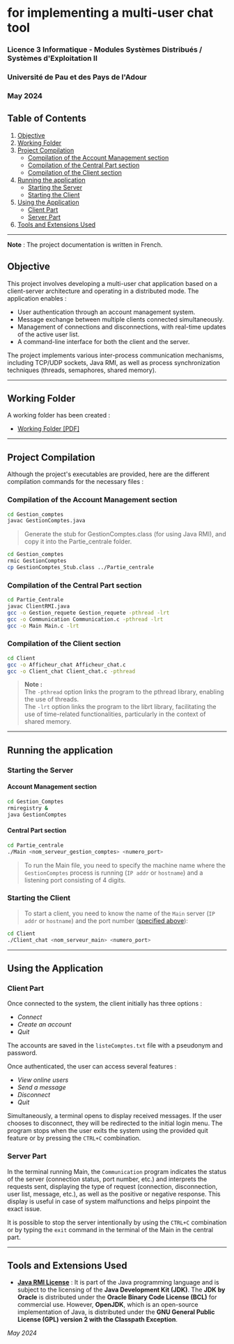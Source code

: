 # for implementing a multi-user chat tool

### Licence 3 Informatique - Modules Systèmes Distribués / Systèmes d'Exploitation II
### Université de Pau et des Pays de l'Adour  
### May 2024

## Table of Contents
1. [Objective](#objective)
2. [Working Folder](#working-folder)
3. [Project Compilation](#project-compilation)
   - [Compilation of the Account Management section](#compilation-of-the-account-management-section)
   - [Compilation of the Central Part section](#compilation-of-the-central-part-section)
   - [Compilation of the Client section](#compilation-of-the-client-section)
4. [Running the application](#running-the-application)
   - [Starting the Server](#starting-the-server)
   - [Starting the Client](#starting-the-client)
6. [Using the Application](#using-the-application)
   - [Client Part](#client-part)
   - [Server Part](#server-part)
8. [Tools and Extensions Used](#tools-and-extensions-used)

---

**Note** : The project documentation is written in French.

## Objective

This project involves developing a multi-user chat application based on a client-server architecture and operating in a distributed mode. The application enables :

- User authentication through an account management system.
- Message exchange between multiple clients connected simultaneously.
- Management of connections and disconnections, with real-time updates of the active user list.
- A command-line interface for both the client and the server.
  
The project implements various inter-process communication mechanisms, including TCP/UDP sockets, Java RMI, as well as process synchronization techniques (threads, semaphores, shared memory).

---

## Working Folder

A working folder has been created :
- [Working Folder [PDF]](./Rapport_projet.pdf)

---

## Project Compilation
Although the project's executables are provided, here are the different compilation commands for the necessary files :

### Compilation of the Account Management section
```bash
cd Gestion_comptes
javac GestionComptes.java
```

> Generate the stub for GestionComptes.class (for using Java RMI), and copy it into the Partie_centrale folder.

```bash
cd Gestion_comptes
rmic GestionComptes
cp GestionComptes_Stub.class ../Partie_centrale
```

### Compilation of the Central Part section
```bash
cd Partie_Centrale
javac ClientRMI.java
gcc -o Gestion_requete Gestion_requete -pthread -lrt
gcc -o Communication Communication.c -pthread -lrt
gcc -o Main Main.c -lrt
```

### Compilation of the Client section
```bash
cd Client
gcc -o Afficheur_chat Afficheur_chat.c
gcc -o Client_chat Client_chat.c -pthread
```

> **Note :**  
> The `-pthread` option links the program to the pthread library, enabling the use of threads.  
> The `-lrt` option links the program to the librt library, facilitating the use of time-related functionalities, particularly in the context of shared memory.

---

## Running the application

### Starting the Server
#### Account Management section
```bash
cd Gestion_Comptes
rmiregistry &
java GestionComptes
```

#### Central Part section
```bash
cd Partie_centrale
./Main <nom_serveur_gestion_comptes> <numero_port>
```
> To run the Main file, you need to specify the machine name where the `GestionComptes` process is running (`IP addr` or `hostname`) and a listening port consisting of 4 digits.

### Starting the Client
> To start a client, you need to know the name of the `Main` server (`IP addr` or `hostname`) and the port number ([specified above](#central-part-section)):
```bash
cd Client
./Client_chat <nom_serveur_main> <numero_port>
```

---

## Using the Application
### Client Part
Once connected to the system, the client initially has three options :
- *Connect*
- *Create an account*
- *Quit*

The accounts are saved in the `listeComptes.txt` file with a pseudonym and password.

Once authenticated, the user can access several features :
- *View online users*
- *Send a message*
- *Disconnect*
- *Quit*

Simultaneously, a terminal opens to display received messages. If the user chooses to disconnect, they will be redirected to the initial login menu. The program stops when the user exits the system using the provided quit feature or by pressing the `CTRL+C` combination.

### Server Part
In the terminal running Main, the `Communication` program indicates the status of the server (connection status, port number, etc.) and interprets the requests sent, displaying the type of request (connection, disconnection, user list, message, etc.), as well as the positive or negative response. This display is useful in case of system malfunctions and helps pinpoint the exact issue.

It is possible to stop the server intentionally by using the `CTRL+C` combination or by typing the `exit` command in the terminal of the Main in the central part.


---

## Tools and Extensions Used

- **[Java RMI License](https://docs.oracle.com/javase/8/docs/technotes/guides/rmi/index.html)** : It is part of the Java programming language and is subject to the licensing of the **Java Development Kit (JDK)**. The **JDK by Oracle** is distributed under the **Oracle Binary Code License (BCL)** for commercial use. However, **OpenJDK**, which is an open-source implementation of Java, is distributed under the **GNU General Public License (GPL) version 2 with the Classpath Exception**.

  
*May 2024*

